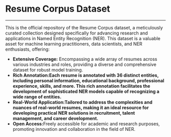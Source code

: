 <h1>Resume Corpus Dataset</h1>
<hr>
<p>This is the official repository of the Resume Corpus dataset, a meticulously curated collection designed specifically for advancing research and applications in Named Entity Recognition (NER). This dataset is a valuable asset for machine learning practitioners, data scientists, and NER enthusiasts, offering:</p>
<ul>
  <li><b>Extensive Coverage:</b> Encompassing a wide array of resumes across various industries and roles, providing a diverse and comprehensive dataset for robust model training.</li>
  <li><b>Rich Annotation:Each resume is annotated with 36 distinct entities, including personal information, educational background, professional experience, skills, and more. This rich annotation facilitates the development of sophisticated NER models capable of recognizing a wide range of entities.</b></li>
  <li><b>Real-World Application:Tailored to address the complexities and nuances of real-world resumes, making it an ideal resource for developing practical NER solutions in recruitment, talent management, and career development.</b></li>
  <li><b>Open Access:</b>Freely accessible for academic and research purposes, promoting innovation and collaboration in the field of NER.</li>
</ul>

     
     
     
